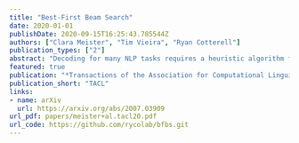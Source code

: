 ```yaml
---
title: "Best-First Beam Search"
date: 2020-01-01
publishDate: 2020-09-15T16:25:43.785544Z
authors: ["Clara Meister", "Tim Vieira", "Ryan Cotterell"]
publication_types: ["2"]
abstract: "Decoding for many NLP tasks requires a heuristic algorithm for approximating exact search since the full search space is often intractable if not simply too large to traverse efficiently. The default algorithm for this job is beam search---a pruned version of breadth-first search---which in practice, returns better results than exact inference due to beneficial search bias. In this work, we show that standard beam search is a computationally inefficient choice for many decoding tasks; specifically, when the scoring function is a monotonic function in sequence length, other search algorithms can be used to reduce the number of calls to the scoring function (e.g., a neural network), which is often the bottleneck computation. We propose best-first beam search, an algorithm that provably returns the same set of results as standard beam search, albeit in the minimum number of scoring function calls to guarantee optimality (modulo beam size).  We show that best-first beam search can be used with length normalization and mutual information decoding, among other rescoring functions.  Lastly, we propose a memory-reduced variant of best-first beam search, which has a similar search bias in terms of downstream performance, but runs in a fraction of the time."
featured: true
publication: "*Transactions of the Association for Computational Linguistics*"
publication_short: "TACL"
links:
- name: arXiv
  url: https://arxiv.org/abs/2007.03909
url_pdf: papers/meister+al.tacl20.pdf
url_code: https://github.com/rycolab/bfbs.git
---
```


